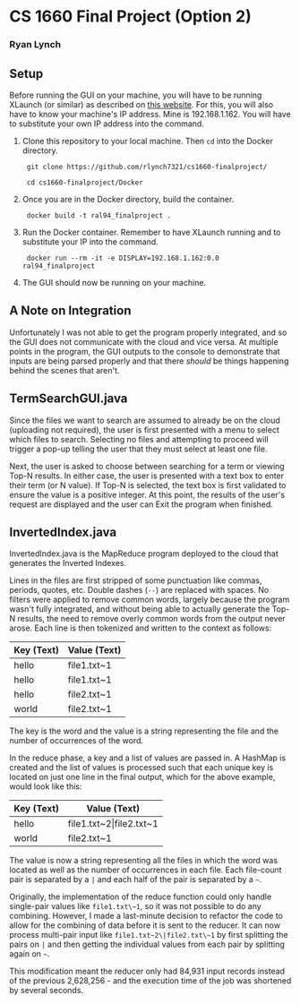 # CS 1660 Final Project (Option 2)
### Ryan Lynch

## Setup

Before running the GUI on your machine, you will have to be running XLaunch (or similar) as described on [this website](https://cuneyt.aliustaoglu.biz/en/running-gui-applications-in-docker-on-windows-linux-mac-hosts/). For this, you will also have to know your machine's IP address. Mine is 192.168.1.162. You will have to substitute your own IP address into the command.

1. Clone this repository to your local machine. Then `cd` into the Docker directory.
        
        git clone https://github.com/rlynch7321/cs1660-finalproject/

        cd cs1660-finalproject/Docker

2. Once you are in the Docker directory, build the container.

        docker build -t ral94_finalproject .

3. Run the Docker container. Remember to have XLaunch running and to substitute your IP into the command.

        docker run --rm -it -e DISPLAY=192.168.1.162:0.0 ral94_finalproject
        
4. The GUI should now be running on your machine.

## A Note on Integration

Unfortunately I was not able to get the program properly integrated, and so the GUI does not communicate with the cloud and vice versa. At multiple points in the program, the GUI outputs to the console to demonstrate that inputs are being parsed properly and that there *should* be things happening behind the scenes that aren't.

## TermSearchGUI.java

Since the files we want to search are assumed to already be on the cloud (uploading not required), the user is first presented with a menu to select which files to search. Selecting no files and attempting to proceed will trigger a pop-up telling the user that they must select at least one file.

Next, the user is asked to choose between searching for a term or viewing Top-N results. In either case, the user is presented with a text box to enter their term (or N value). If Top-N is selected, the text box is first validated to ensure the value is a positive integer. At this point, the results of the user's request are displayed and the user can Exit the program when finished.

## InvertedIndex.java

InvertedIndex.java is the MapReduce program deployed to the cloud that generates the Inverted Indexes.

Lines in the files are first stripped of some punctuation like commas, periods, quotes, etc. Double dashes (`--`) are replaced with spaces. No filters were applied to  remove common words, largely because the program wasn't fully integrated, and without being able to actually generate the Top-N results, the need to remove overly common words from the output never arose. Each line is then tokenized and written to the context as follows:

Key (Text) | Value (Text)
---|---
hello | file1.txt\~1
hello | file1.txt\~1
hello | file2.txt\~1
world | file2.txt\~1

The key is the word and the value is a string representing the file and the number of occurrences of the word.

In the reduce phase, a key and a list of values are passed in. A HashMap is created and the list of values is processed such that each unique key is located on just one line in the final output, which for the above example, would look like this:

Key (Text) | Value (Text)
---|---
hello | file1.txt~2\|file2.txt\~1
world | file2.txt~1

The value is now a string representing all the files in which the word was located as well as the number of occurrences in each file. Each file-count pair is separated by a `|` and each half of the pair is separated by a `~`.

Originally, the implementation of the reduce function could only handle single-pair values like `file1.txt\~1`, so it was not possible to do any combining. However, I made a last-minute decision to refactor the code to allow for the combining of data before it is sent to the reducer. It can now process multi-pair input like `file1.txt~2\|file2.txt\~1` by first splitting the pairs on `|` and then getting the individual values from each pair by splitting again on `~`.

This modification meant the reducer only had 84,931 input records instead of the previous 2,628,256 - and the execution time of the job was shortened by several seconds.
